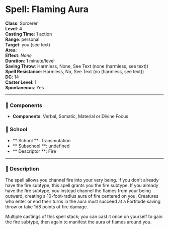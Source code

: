 
# Spell: Flaming Aura
**Class**: Sorcerer  
**Level**: 4  
**Casting Time**: 1 action  
**Range**: personal  
**Target**: you (see text)  
**Area**:   
**Effect**: _None_  
**Duration**: 1 minute/level  
**Saving Throw**: Harmless, None, See Text (none (harmless, see text))  
**Spell Resistance**: Harmless, No, See Text (no (harmless, see text))  
**DC**: 14  
**Caster Level**: 1  
**Spontaneous**: Yes

---

### 🔮 Components
- **Components**: Verbal, Somatic, Material or Divine Focus

### 🏫 School
- ** School **: Transmutation
- ** Subschool **: undefined
- ** Descriptor **: Fire
---

### 📜 Description
The spell allows you channel fire into your very being. If you don't already have the fire subtype, this spell grants you the fire subtype. If you already have the fire subtype, you instead channel the flames from your being outward, creating a 10-foot-radius aura of fire centered on you. Creatures who enter or end their turns in the aura must succeed at a Fortitude saving throw or take 1d8 points of fire damage.

Multiple castings of this spell stack; you can cast it once on yourself to gain the fire subtype, then again to manifest the aura of flames around you.
